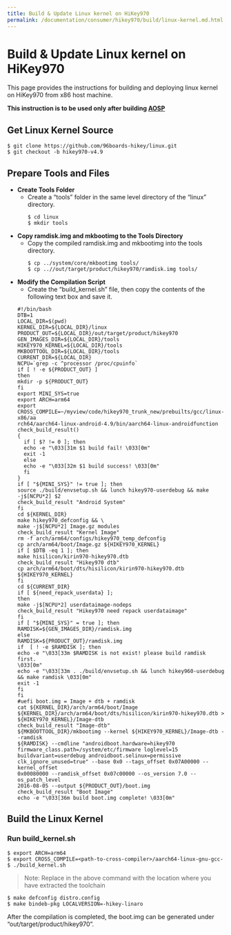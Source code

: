 ```yaml
---
title: Build & Update Linux kernel on HiKey970
permalink: /documentation/consumer/hikey970/build/linux-kernel.md.html
---
```


# Build & Update Linux kernel on HiKey970

This page provides the instructions for building and deploying linux
kernel on HiKey970 from x86 host machine.

**This instruction is to be used only after building [AOSP](aosp.md)**

## Get Linux Kernel Source

```shell
$ git clone https://github.com/96boards-hikey/linux.git
$ git checkout -b hikey970-v4.9
```

## Prepare Tools and Files

- **Create Tools Folder**
  - Create a “tools” folder in the same level directory of the “linux” directory.
    ```
    $ cd linux
    $ mkdir tools
    ```
- **Copy ramdisk.img and mkbootimg to the Tools Directory**
  - Copy the compiled ramdisk.img and mkbootimg into the tools directory.
    ```
    $ cp ../system/core/mkbootimg tools/
    $ cp ..//out/target/product/hikey970/ramdisk.img tools/
    ```
- **Modify the Compilation Script**
  - Create the “build_kernel.sh” file, then copy the contents of the following text box and save it.
  ```
  #!/bin/bash
  DTB=1
  LOCAL_DIR=$(pwd)
  KERNEL_DIR=${LOCAL_DIR}/linux
  PRODUCT_OUT=${LOCAL_DIR}/out/target/product/hikey970
  GEN_IMAGES_DIR=${LOCAL_DIR}/tools
  HIKEY970_KERNEL=${LOCAL_DIR}/tools
  MKBOOTTOOL_DIR=${LOCAL_DIR}/tools
  CURRENT_DIR=${LOCAL_DIR}
  NCPU=`grep -c ^processor /proc/cpuinfo`
  if [ ! -e ${PRODUCT_OUT} ]
  then
  mkdir -p ${PRODUCT_OUT}
  fi
  export MINI_SYS=true
  export ARCH=arm64
  export
  CROSS_COMPILE=~/myview/code/hikey970_trunk_new/prebuilts/gcc/linux-x86/aa
  rch64/aarch64-linux-android-4.9/bin/aarch64-linux-androidfunction
  check_build_result()
  {
    if [ $? != 0 ]; then
    echo -e "\033[31m $1 build fail! \033[0m"
    exit -1
    else
    echo -e "\033[32m $1 build success! \033[0m"
    fi
  }
  if [ "${MINI_SYS}" != true ]; then
  source ./build/envsetup.sh && lunch hikey970-userdebug && make
  -j$[NCPU*2] $2
  check_build_result "Android System"
  fi
  cd ${KERNEL_DIR}
  make hikey970_defconfig && \
  make -j$[NCPU*2] Image.gz modules
  check_build_result "Kernel Image"
  rm -f arch/arm64/configs/hikey970_temp_defconfig
  cp arch/arm64/boot/Image.gz ${HIKEY970_KERNEL}
  if [ $DTB -eq 1 ]; then
  make hisilicon/kirin970-hikey970.dtb
  check_build_result "Hikey970 dtb"
  cp arch/arm64/boot/dts/hisilicon/kirin970-hikey970.dtb
  ${HIKEY970_KERNEL}
  fi
  cd ${CURRENT_DIR}
  if [ ${need_repack_userdata} ];
  then
  make -j$[NCPU*2] userdataimage-nodeps
  check_build_result "Hikey970 need repack userdataimage"
  fi
  if [ "${MINI_SYS}" = true ]; then
  RAMDISK=${GEN_IMAGES_DIR}/ramdisk.img
  else
  RAMDISK=${PRODUCT_OUT}/ramdisk.img
  if  [ ! -e $RAMDISK ]; then
  echo -e "\033[33m $RAMDISK is not exist! please build ramdisk first.
  \033[0m"
  echo -e "\033[33m . ./build/envsetup.sh && lunch hikey960-userdebug
  && make ramdisk \033[0m"
  exit -1
  fi
  fi
  #uefi boot.img = Image + dtb + ramdisk
  cat ${KERNEL_DIR}/arch/arm64/boot/Image
  ${KERNEL_DIR}/arch/arm64/boot/dts/hisilicon/kirin970-hikey970.dtb >
  ${HIKEY970_KERNEL}/Image-dtb
  check_build_result "Image-dtb"
  ${MKBOOTTOOL_DIR}/mkbootimg --kernel ${HIKEY970_KERNEL}/Image-dtb --ramdisk
  ${RAMDISK} --cmdline "androidboot.hardware=hikey970
  firmware_class.path=/system/etc/firmware loglevel=15
  buildvariant=userdebug androidboot.selinux=permissive
  clk_ignore_unused=true" --base 0x0 --tags_offset 0x07A00000 --kernel_offset
  0x00080000 --ramdisk_offset 0x07c00000 --os_version 7.0 --os_patch_level
  2016-08-05 --output ${PRODUCT_OUT}/boot.img
  check_build_result "Boot Image"
  echo -e "\033[36m build boot.img complete! \033[0m"
  ```

## Build the Linux Kernel

### Run build_kernel.sh

```shell
$ export ARCH=arm64
$ export CROSS_COMPILE=<path-to-cross-compiler>/aarch64-linux-gnu-gcc-
$ ./build_kernel.sh
```
> Note: Replace <path-to-cross-compiler> in the above command with the location
>       where you have extracted the toolchain

```shell
$ make defconfig distro.config
$ make bindeb-pkg LOCALVERSION=-hikey-linaro
```

After the compilation is completed, the boot.img can be generated under “out/target/product/hikey970”.
